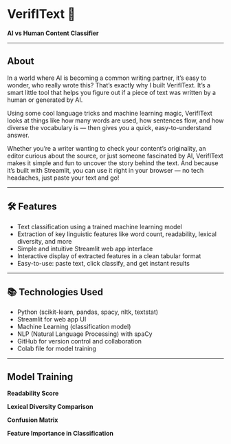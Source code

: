 # VerifIText 🧠

**AI vs Human Content Classifier**

---

##  About

In a world where AI is becoming a common writing partner, it’s easy to wonder, who really wrote this? That’s exactly why I built VerifIText. It’s a smart little tool that helps you figure out if a piece of text was written by a human or generated by AI.

Using some cool language tricks and machine learning magic, VerifIText looks at things like how many words are used, how sentences flow, and how diverse the vocabulary is — then gives you a quick, easy-to-understand answer.

Whether you’re a writer wanting to check your content’s originality, an editor curious about the source, or just someone fascinated by AI, VerifIText makes it simple and fun to uncover the story behind the text. And because it’s built with Streamlit, you can use it right in your browser — no tech headaches, just paste your text and go!

---

## 🛠️ Features

- Text classification using a trained machine learning model
- Extraction of key linguistic features like word count, readability, lexical diversity, and more
- Simple and intuitive Streamlit web app interface
- Interactive display of extracted features in a clean tabular format
- Easy-to-use: paste text, click classify, and get instant results

---

## 📚 Technologies Used

- Python (scikit-learn, pandas, spacy, nltk, textstat)
- Streamlit for web app UI
- Machine Learning (classification model)
- NLP (Natural Language Processing) with spaCy
- GitHub for version control and collaboration
- Colab file for model training

---
## Model Training

**Readability Score**

**Lexical Diversity Comparison**

**Confusion Matrix**

**Feature Importance in Classification**






